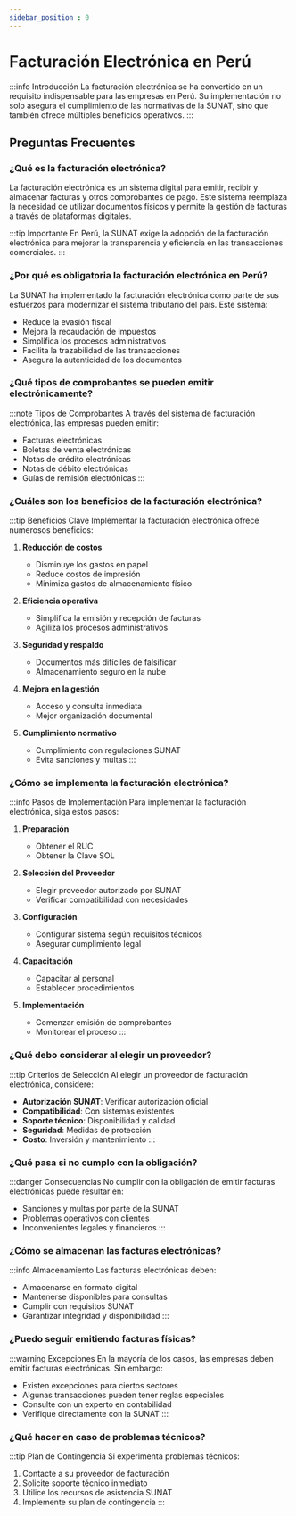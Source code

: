 ```yaml
---
sidebar_position : 0
---
```

# Facturación Electrónica en Perú

:::info Introducción
La facturación electrónica se ha convertido en un requisito indispensable para las empresas en Perú. Su implementación no solo asegura el cumplimiento de las normativas de la SUNAT, sino que también ofrece múltiples beneficios operativos.
:::

## Preguntas Frecuentes

### ¿Qué es la facturación electrónica?
La facturación electrónica es un sistema digital para emitir, recibir y almacenar facturas y otros comprobantes de pago. Este sistema reemplaza la necesidad de utilizar documentos físicos y permite la gestión de facturas a través de plataformas digitales.

:::tip Importante
En Perú, la SUNAT exige la adopción de la facturación electrónica para mejorar la transparencia y eficiencia en las transacciones comerciales.
:::

### ¿Por qué es obligatoria la facturación electrónica en Perú?
La SUNAT ha implementado la facturación electrónica como parte de sus esfuerzos para modernizar el sistema tributario del país. Este sistema:
- Reduce la evasión fiscal
- Mejora la recaudación de impuestos
- Simplifica los procesos administrativos
- Facilita la trazabilidad de las transacciones
- Asegura la autenticidad de los documentos

### ¿Qué tipos de comprobantes se pueden emitir electrónicamente?
:::note Tipos de Comprobantes
A través del sistema de facturación electrónica, las empresas pueden emitir:
- Facturas electrónicas
- Boletas de venta electrónicas
- Notas de crédito electrónicas
- Notas de débito electrónicas
- Guías de remisión electrónicas
:::

### ¿Cuáles son los beneficios de la facturación electrónica?
:::tip Beneficios Clave
Implementar la facturación electrónica ofrece numerosos beneficios:

1. **Reducción de costos**
   - Disminuye los gastos en papel
   - Reduce costos de impresión
   - Minimiza gastos de almacenamiento físico

2. **Eficiencia operativa**
   - Simplifica la emisión y recepción de facturas
   - Agiliza los procesos administrativos

3. **Seguridad y respaldo**
   - Documentos más difíciles de falsificar
   - Almacenamiento seguro en la nube

4. **Mejora en la gestión**
   - Acceso y consulta inmediata
   - Mejor organización documental

5. **Cumplimiento normativo**
   - Cumplimiento con regulaciones SUNAT
   - Evita sanciones y multas
:::

### ¿Cómo se implementa la facturación electrónica?
:::info Pasos de Implementación
Para implementar la facturación electrónica, siga estos pasos:

1. **Preparación**
   - Obtener el RUC
   - Obtener la Clave SOL

2. **Selección del Proveedor**
   - Elegir proveedor autorizado por SUNAT
   - Verificar compatibilidad con necesidades

3. **Configuración**
   - Configurar sistema según requisitos técnicos
   - Asegurar cumplimiento legal

4. **Capacitación**
   - Capacitar al personal
   - Establecer procedimientos

5. **Implementación**
   - Comenzar emisión de comprobantes
   - Monitorear el proceso
:::

### ¿Qué debo considerar al elegir un proveedor?
:::tip Criterios de Selección
Al elegir un proveedor de facturación electrónica, considere:

- **Autorización SUNAT**: Verificar autorización oficial
- **Compatibilidad**: Con sistemas existentes
- **Soporte técnico**: Disponibilidad y calidad
- **Seguridad**: Medidas de protección
- **Costo**: Inversión y mantenimiento
:::

### ¿Qué pasa si no cumplo con la obligación?
:::danger Consecuencias
No cumplir con la obligación de emitir facturas electrónicas puede resultar en:
- Sanciones y multas por parte de la SUNAT
- Problemas operativos con clientes
- Inconvenientes legales y financieros
:::

### ¿Cómo se almacenan las facturas electrónicas?
:::info Almacenamiento
Las facturas electrónicas deben:
- Almacenarse en formato digital
- Mantenerse disponibles para consultas
- Cumplir con requisitos SUNAT
- Garantizar integridad y disponibilidad
:::

### ¿Puedo seguir emitiendo facturas físicas?
:::warning Excepciones
En la mayoría de los casos, las empresas deben emitir facturas electrónicas. Sin embargo:
- Existen excepciones para ciertos sectores
- Algunas transacciones pueden tener reglas especiales
- Consulte con un experto en contabilidad
- Verifique directamente con la SUNAT
:::

### ¿Qué hacer en caso de problemas técnicos?
:::tip Plan de Contingencia
Si experimenta problemas técnicos:
1. Contacte a su proveedor de facturación
2. Solicite soporte técnico inmediato
3. Utilice los recursos de asistencia SUNAT
4. Implemente su plan de contingencia
:::